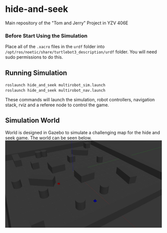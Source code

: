 # hide-and-seek
Main repository of the "Tom and Jerry" Project in YZV 406E

### Before Start Using the Simulation
Place all of the `.xacro` files in the `urdf` folder into `/opt/ros/noetic/share/turtlebot3_description/urdf` folder. You will need sudo permissions to do this. <br>

## Running Simulation
`roslaunch hide_and_seek multirobot_sim.launch` <br>
`roslaunch hide_and_seek multirobot_nav.launch` <br>

These commands will launch the simulation, robot controllers, navigation stack, rviz and a referee node to control the game. <br>

## Simulation World
World is designed in Gazebo to simulate a challenging map for the hide and seek game. The world can be seen below. <br>
![Photo of designed world](
    images/world.jpg
)
